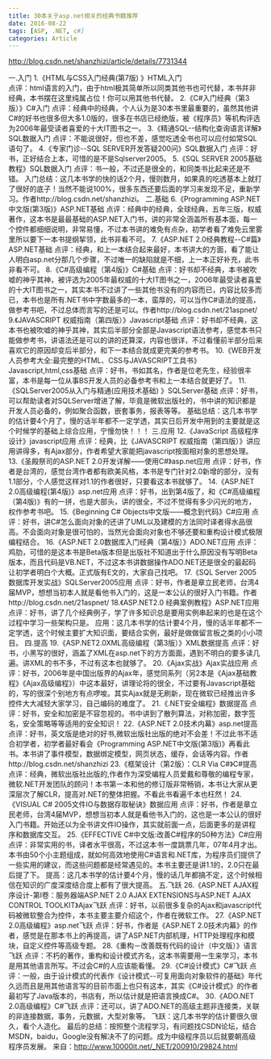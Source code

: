 ```yaml
---
title: 30本关于asp.net相关的经典书籍推荐
date: 2016-08-22
tags: [ASP, .NET, c#]
categories: Article
---
```


http://blog.csdn.net/shanzhizi/article/details/7731344

一.入门
1.《HTML与CSS入门经典(第7版) 》HTML入门       
点评：html语言的入门，由于html极其简单所以同类其他书也可代替，本书并非经典，本书摆在这里纯属占位！你可以用其他书代替。
2.《C#入门经典（第3版）》C#入门
点评：经典中的经典，个人认为是30本书里最重要的，虽然其他讲C#的好书也很多但大多1.0版的，很多在书店已经绝版，被《程序员》等机构评选为2006年最受读者喜爱的十大IT图书之一。
3.《精通SQL--结构化查询语言详解》SQL数据入门
点评：不能说很好，但也不差，感觉吃透全书也可以应付如常SQL语句了。
4.《专家门诊--SQL SERVER开发答疑200问》SQL数据入门
点评：好书，正好结合上本，可惜的是不是Sqlserver2005。
5.《SQL SERVER 2005基础教程》SQL数据入门
点评：书一般，不过还是很全的，和同类书比起来还是不错。
 入门总结：这几本书学的快的话2个月，慢则数月，如果真的吃透基本上就打了很好的底子！当然不能说100%，很多东西还要后面的学习来发现不足，重新学习。作者http://blog.csdn.net/shanzhizi。
二.基础
6.《Programming ASP.NET中文版(第3版)》ASP.NET基础
点评：经典中的经典，全球经典，五年三版，权威著作，这本书是最最基础的ASP.NET入门书，讲的非常全涵盖所有基本面，每一个控件都细细说明，非常易懂，不过本书讲的难免有点杂，初学者看了难免云里雾里所以要下一本书提纲挈领，此书非看不可。
7.《ASP.NET 2.0经典教程--C#篇》ASP.NET基础
点评：经典，和上一本结合起来最好，本书讲大的方面，看了能让人明白asp.net分那几个步骤，不过唯一的缺陷就是不细，上一本正好补充，此书非看不可。
8.《C#高级编程（第4版)》C#基础
点评：好书却不经典，本书被吹嘘的神乎其神，被评选为2005年最权威的十大IT图书之一，2006年最受读者喜爱的十大IT图书之一，其实本书不过讲了一些其他书没有的内容而已，内容比较多而已，本书也是所有.NET书中字数最多的一本，蛮厚的，可以当作C#语法的提高，做参考书吧，不过总体而言写的还是可以。作者http://blog.csdn.net/21aspnet/
9.《JAVASCRIPT 权威指南（第四版）》Javascript基础
点评：好书却不经典，这本书也被吹嘘的神乎其神，其实后半部分全部是Javascript语法参考，感觉本书只能做参考书，讲语法还是可以的讲的还算深，内容也很详，不过看懂前半部分后来喜欢它的原因却变后半部分，和下一本结合就成更完美的参考书。
10.《WEB开发人员参考大全:最完整的HTML、CSS与JAVASCRIPT工具书》Javascript,html,css基础
点评：好书，书如其名，作者是位老先生，经验很丰富，本书是每一位从事BS开发人员的必备参考书和上一本结合就更好了。
11.《SQLServer2005从入门与精通(应用技术基础) 》SQLServer基础
点评：好书，可以帮助读者对SQLServer增进了解，毕竟是微软出版社的，书中讲的知识都是开发人员必备的，例如聚合函数，嵌套事务，报表等等。
基础总结：这几本书学的估计要4个月了，慢的话半年都不一定学透，其实日后开发中用到的主要就是这个时候学的基础上综合应用，宁慢勿快！！！
三.应用
12.《JavaScript 高级程序设计》javascript应用
点评：经典，比《JAVASCRIPT 权威指南（第四版）》讲应用讲得多，有Ajax部分，作者希望大家能把javascript按面相对象的思想处理。
13.《圣殿祭司的ASP.NET 2.0开发详解——使用C#》asp.net应用
点评：好书，作者是台湾的，感觉台湾作者都有欧美风格，本书是专门针对2.0新增的部分，没有1.1部分，个人感觉这样对1.1的作者很好，只要看这本书就够了。
14.《ASP.NET 2.0高级编程(第4版)》asp.net应用
点评：好书，出到第4版了，和《C#高级编程（第4版)》有的一拼，也是大部头，讲的很全，不过不觉得有多少闪光的地方，权作参考书吧。
15.《Beginning C# Objects中文版——概念到代码》C#应用
点评：好书，讲C#怎么面向对象的还讲了UML以及建模的方法同时译者得水品很高。不会面向对象是很可怕的，当然光会面向对象也不够还要和重构设计模式极限编程结合。
16.《ASP.NET 2.0数据库入门经典（第4版）》ADO.NET应用
点评：鸡肋，可惜的是这本书是Beta版本但是出版社不知道出于什么原因没有写明Beta版本，而且代码是VB.NET，不过这本书讲数据操作ADO.NET还是很全的最起码让初学者明白个大概。正式版有E文的，大家自己找吧。
17.《SQL Server 2005数据库开发实战》SQLServer2005应用
点评：好书，作者是章立民老师，台湾4届MVP，想想当初本人就是看他书入门的，这是一本公认的很好入门书籍。作者http://blog.csdn.net/21aspnet/
18.《ASP.NET2.0 经典案例教程》ASP.NET应用
点评：好书，讲了几个经典例子，学了许多知识总是要用实例串起来的也是在这个过程中学习一些架构只是。
应用：这几本书学的估计要4个月，慢的话半年都不一定学透，这个时候主要扩大知识面，要结合实例，最好是做做留言板之类的小小项目。
四.提高
19.《ASP.NET2.0XML高级编程（第3版）》XML数据提高
点评：好书，小黑写的很好，涵盖了XML在asp.net下的方方面面，遇到不明白的要多读几遍。讲XML的书不多，不过有这本也就够了。
20.《Ajax实战》Ajax实战应用
点评：好书，2006年是中国出版界的Ajax年，感觉同系列（另2本是《Ajax基础教程》《Ajax高级编程》）中这本最好，讲理论将的很全，不过要有Javascript基础的，写的很深个别地方有点啰唆。其实Ajax就是无刷新，现在微软已经推出许多控件大大减轻大家学习，自己编码的难度了。
21.《.NET安全编程》数据提高
点评：好书，安全和加密是不容忽视的。书中讲到了散列算法，对称加密，数字签名，安全策略等等适用的安全知识！
22.《ASP.NET 2.0技术内幕》asp.net提高
点评：好书，英文版是绝对的好书,微软出版社出版的绝对不会差！不过此书不适合初学者，初学者最好看会《Programming ASP.NET中文版(第3版)》再看此书。本书讲了事件模型，数据绑定模型，网页状态，缓存，会话等内容。作者http://blog.csdn.net/shanzhizi
23.《框架设计（第2版）：CLR Via C#》C#提高
点评：经典，微软出版社出版的,作者作为深受编程人员爱戴和尊敬的编程专家，微软.NET开发团队的顾问！本书第一本和他的修订版非常畅销，本书让大家从更深层次了解CLR，提高对.NET的整体把握。不看此书看遍千本也枉然！
24.《VISUAL C# 2005文件IO与数据存取秘诀》数据应用
点评：好书，作者是章立民老师，台湾4届MVP，想想当初本人就是看他书入门的，这也是一本公认的很好入门书籍。开始还以为全书讲文件IO操作，其实就前面一点，后面更多的是讲程序和数据库交互。
25.《EFFECTIVE C#中文版:改善C#程序的50种方法》C#应用
点评：非常实用的书，译者水平很高，不过这本书一度跳票几年，07年4月才出。本书由50个小主题组成，就如何高效地使用C#语言和.NET库，为程序员们提供了一些实用的建议，而这些问题都是经常遇见的。本书主要还是讲1.1的，2.0只在最后提了下。
提高：这几本书学的估计要4个月，慢的话几年都搞不定，这个时候相信在知识的广度深度结合度上都有了很大提高。
五.飞跃
26.《ASP.NET AJAX程序设计-第I卷：服务器端ASP.NET 2.0 AJAX EXTENSIONS与ASP.NET AJAX CONTROL TOOLKIT》Ajax飞跃
点评：好书，以前很多复杂的Ajax和javascript代码被微软整合为控件，本书主要主要介绍这个，作者在微软工作。
27.《ASP.NET 2.0高级编程》asp.net飞跃
点评：好书，作者是《ASP.NET 2.0技术内幕》的作者，感觉是在那本书上的再提高，讲了ASP.NET内部机理，HTTP处理程序和模块，自定义控件等高级专题。
28.《重构－改善既有代码的设计（中文版）》语言飞跃
点评：不朽的著作，重构和设计模式齐名，这本书需要用一生来学习，本书是用其他语言所写。不过会C#的人应该能看懂。
29.《C#设计模式》C#飞跃
点评：一般，由于设计模式的代表作《设计模式--可复用面向对象软件的基础》年代久远而且是用其他语言写的目前市面上也只有这本，其实《C#设计模式》的作者最初写了Java版本的，书店有，所以估计就是把语言换成C#。
30.《ADO.NET 2.0高级编程》C#飞跃
点评：还可以，讲了ADO.NET的高级主题非连接类，关联的非连接数据，事务，元数据，大型对象等。
飞跃：这几本书学的估计要很久很久，看个人造化。
最后的总结：按照整个流程学习，有问题找CSDN论坛，结合MSDN，baidu，Google没有解决不了的问题。成为中级程序员以后就要朝高级程序员发展。
来自：http://www.10000it.net/_NET/200910/29824.html